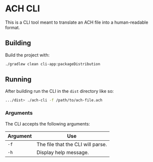 # ACH CLI
This is a CLI tool meant to translate an ACH file into a human-readable format.

## Building
Build the project with:
```bash
./gradlew clean cli-app:packageDistribution
```

## Running
After building run the CLI in the `dist` directory like so:
```bash
.../dist> ./ach-cli -f /path/to/ach-file.ach
```

### Arguments
The CLI accepts the following arguments:

| Argument | Use |
|---|---|
| `-f` | The file that the CLI will parse. |
| `-h` | Display help message. | 
